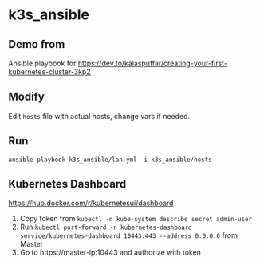 # k3s_ansible

## Demo from
Ansible playbook for https://dev.to/kalaspuffar/creating-your-first-kubernetes-cluster-3kp2

## Modify
Edit `hosts` file with actual hosts, change vars if needed.

## Run
`ansible-playbook k3s_ansible/lan.yml -i k3s_ansible/hosts`

## Kubernetes Dashboard
https://hub.docker.com/r/kubernetesui/dashboard
1. Copy token from `kubectl -n kube-system describe secret admin-user`
2. Run `kubectl port-forward -n kubernetes-dashboard service/kubernetes-dashboard 10443:443 --address 0.0.0.0` from Master
3. Go to https://master-ip:10443 and authorize with token
